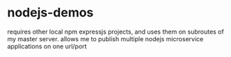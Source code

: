 # nodejs-demos

requires other local npm expressjs projects, and uses them on subroutes of my master server.
allows me to publish multiple nodejs microservice applications on one url/port
